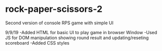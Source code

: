 # rock-paper-scissors-2
Second version of console RPS game with simple UI

9/9/19
-Added HTML for basic UI to play game in browser Window
-Used JS for DOM manipulation showing round result and updating/reseting scoreboard
-Added CSS styles